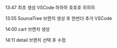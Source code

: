 13:47   최초 생성 VSCode
        하하하
        호호호
        히히히
        
13:55   SourceTree 브랜치 생성 후 한번더 추가 VSCode

14:00   cart 브랜치 생성

14:11   detail 브랜치 선택 후 수정
